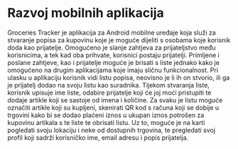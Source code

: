 # Razvoj mobilnih aplikacija

Groceries Tracker je aplikacija za Android mobilne uređaje koja služi za stvaranje popisa za kupovinu koje je moguće dijeliti s osobama koje korisnik doda kao prijatelje. Omogućeno je slanje zahtjeva za prijateljstvo među korisnicima, a tek kad oba prihvate, korisnici postaju prijatelji. Primljene i poslane zahtjeve, kao i prijatelje moguće je brisati s liste jednako kako je omogućeno na drugim aplikacijama koje imaju sličnu funkcionalnost. Pri ulasku u aplikaciju korisnik vidi listu popisa, neovisno je li ih on stvorio, ili ga je prijatelj dodao na svoju listu kao suradnika. Tijekom stvaranja liste, korisnik upisuje ime liste, odabire prijatelje koji će joj moći pristupiti te dodaje artikle koji se sastoje od imena i količine. Za svaku je listu moguće označiti artikle koji su kupljeni, skenirati QR kod s računa koji se dobije u trgovini kako bi se dodao plaćeni iznos u ukupan iznos potrošen za kupovinu artikala s te liste te obrisati listu. Uz to, moguće je na karti pogledati svoju lokaciju i neke od dostupnih trgovina, te pregledati svoj profil koji sadrži korisničko ime, email adresu i popis prijatelja. 

